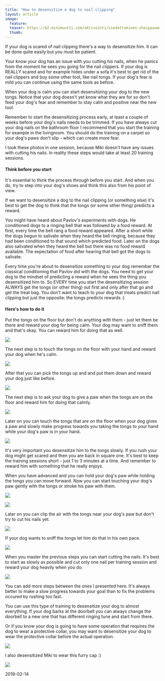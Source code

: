```yaml
---
title: "How to desensitize a dog to nail clipping"
layout: article
image:
  feature:
  teaser: https://b2.minimuutti.com/aktivointi/siedattaminen-sheippaamalla/DS55752_-245px.jpg
  thumb:
---
```


If your dog is scared of nail clipping there's a way to desensitize him. It can be done quite easily but you must be patient.

Your know your dog has an issue with you cutting his nails, when he panics from the moment he sees you going for the nail clippers. If your dog is REALLY scared and for example hides under a sofa it's best to get rid of the nail clippers and buy some other tool, like nail tongs. If your dog's fear is mild you can continue using the same tools as before.

When your dog is calm you can start desensitizing your dog to the new tongs. Notice that your dog doesn't yet know what they are for so don't feed your dog's fear and remember to stay calm and positive near the new tool.

Remember to start the desensitizing process early, at least a couple of weeks before your dog's nails needs to be trimmed. If you have always cut your dog nails on the bathroom floor I recommend that you start the training for example in the livingroom. You should do the training on a carpet so your dog's paws don't slip - which can create more fear.

I took these photos in one session, because Miki doesn't have any issues with cutting his nails. In reality these steps would take at least 20 training sessions.

#### Think before you start

It's essential to think the process through before you start. And when you do, try to step into your dog's shoes and think this also from his point of view.

If we want to desensitize a dog to the nail clipping (or something else) it's best to get the dog to think that the tongs (or some other thing) predicts a reward.

You might have heard about Pavlov's experiments with dogs. He conditioned dogs to a ringing bell that was followed by a food reward. At first, every time the bell rang a food reward appeared. After a short while the dogs begun to salivate when they heard the bell ringing, because they had been conditioned to that sound which predicted food. Later on the dogs also salivated when they heard the bell but there was no food reward available. The expectation of food after hearing that bell got the dogs to salivate.

Every time you're about to desensitize something to your dog remember the classical conditioning that Pavlov did with the dogs. You need to get your dog to the mindset of predicting a reward when he sees the thing you desensitized him to. So EVERY time you start the desensitizing session ALWAYS get the tongs (or other thing) out first and only after that go and get the treat bag. You don't want to teach to your dog that treats predict nail clipping but just the opposite: the tongs predicts rewards :)

#### Here's how to do it

Put the tongs on the floor but don't do anything with them - just let them be there and reward your dog for being calm. Your dog may want to sniff them and that's okay. You can reward him for doing that as well.

![](https://b2.minimuutti.com/aktivointi/siedattaminen-sheippaamalla/DS55361-800px.jpg)

The next step is to touch the tongs on the floor with your hand and reward your dog when he's calm.

![](https://b2.minimuutti.com/aktivointi/siedattaminen-sheippaamalla/DS55368-800px.jpg)

After that you can pick the tongs up and and put them down and reward your dog just like before.

![](https://b2.minimuutti.com/aktivointi/siedattaminen-sheippaamalla/DS55467-800px.jpg)

The next step is to ask your dog to give a paw when the tongs are on the floor and reward him for doing that calmly.

![](https://b2.minimuutti.com/aktivointi/siedattaminen-sheippaamalla/DS55485-800px.jpg)

Later on you can touch the tongs that are on the floor when your dog gives a paw and slowly make progress towards you taking the tongs to your hand while your dog's paw is in your hand.

![](https://b2.minimuutti.com/aktivointi/siedattaminen-sheippaamalla/DS55613-800px.jpg)

It's very important you desensitize him to the tongs slowly. If you rush your dog might get scared and then you are back in square one. It's best to keep the training sessions short - just 1 to 3 minutes at a time. And remember to reward him with something that he really enjoys.

When you have advanced and you can hold your dog's paw while holding the tongs you can move forward. Now you can start touching your dog's paw gently with the tongs or stroke his paw with them.

![](https://b2.minimuutti.com/aktivointi/siedattaminen-sheippaamalla/DS55706-800px.jpg)

![](https://b2.minimuutti.com/aktivointi/siedattaminen-sheippaamalla/DS55829-800px.jpg)

Later on you can clip the air with the tongs near your dog's paw but don't try to cut his nails yet.

![](https://b2.minimuutti.com/aktivointi/siedattaminen-sheippaamalla/DS55712-800px.jpg)

If your dog wants to sniff the tongs let him do that in his own pace.

![](https://b2.minimuutti.com/aktivointi/siedattaminen-sheippaamalla/DS55732-800px.jpg)

When you master the previous steps you can start cutting the nails. It's best to start as slowly as possible and cut only one nail per training session and reward your dog heavily when you do.

![](https://b2.minimuutti.com/aktivointi/siedattaminen-sheippaamalla/DS55752-800px.jpg)

You can add more steps between the ones I presented here. It's always better to make a slow progress towards your goal than to fix the problems occured by rushing too fast.

You can use this type of training to desensitize your dog to almost everything. If your dog barks at the doorbell you can always change the doorbell to a new one that has different ringing tune and start from there.

Or if you know your dog is going to have some operation that requires the dog to wear a protective collar, you may want to desensitize your dog to wear the protective collar before the actual operation.

![](https://b2.minimuutti.com/aktivointi/siedattaminen-sheippaamalla/DSC58327-800px.jpg)

I also desensitized Miki to wear this furry cap :)

![](https://b2.minimuutti.com/aktivointi/siedattaminen-sheippaamalla/IMG29753-800px.jpg)

2019-02-14
